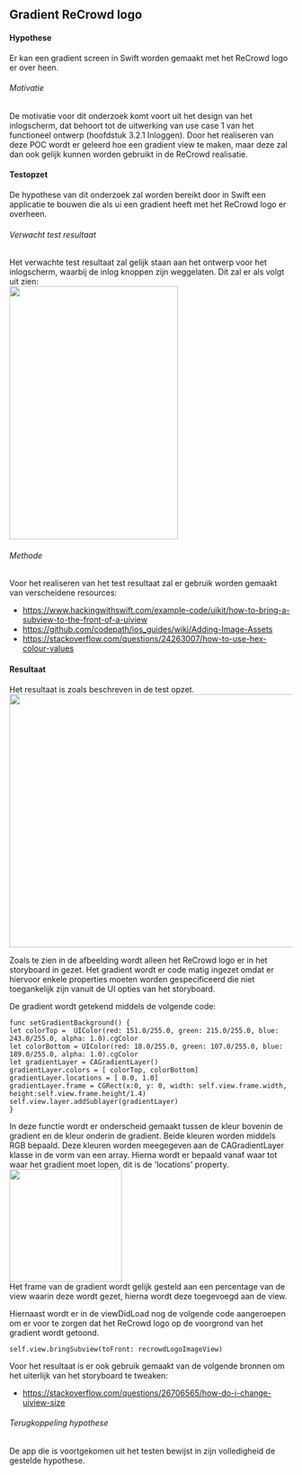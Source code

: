Gradient ReCrowd logo
----------------
#### Hypothese 
Er kan een gradient screen in Swift worden gemaakt met het ReCrowd logo er over heen. 

###### Motivatie
De motivatie voor dit onderzoek komt voort uit het design van het inlogscherm, dat behoort tot de uitwerking van use case 1 van het functioneel ontwerp (hoofdstuk 3.2.1 Inloggen). Door het realiseren van deze POC wordt er geleerd hoe een gradient view te maken, maar deze zal dan ook gelijk kunnen worden gebruikt in de ReCrowd realisatie.

#### Testopzet
De hypothese van dit onderzoek zal worden bereikt door in Swift een applicatie te bouwen die als ui een gradient heeft met het ReCrowd logo er overheen.

###### Verwacht test resultaat
Het verwachte test resultaat zal gelijk staan aan het ontwerp voor het inlogscherm, waarbij de inlog knoppen zijn weggelaten. Dit zal er als volgt uit zien:
<br><img src="https://i.imgur.com/Zd0KlA1.png" width="300" height="450"><br>

###### Methode
Voor het realiseren van het test resultaat zal er gebruik worden gemaakt van verscheidene resources:
* https://www.hackingwithswift.com/example-code/uikit/how-to-bring-a-subview-to-the-front-of-a-uiview
* https://github.com/codepath/ios_guides/wiki/Adding-Image-Assets
* https://stackoverflow.com/questions/24263007/how-to-use-hex-colour-values

#### Resultaat
Het resultaat is zoals beschreven in de test opzet.
<br><img src="https://i.imgur.com/jDNkG1F.png" width="600" height="450"><br>

Zoals te zien in de afbeelding wordt alleen het ReCrowd logo er in het storyboard in gezet. Het gradient wordt er code matig ingezet omdat er hiervoor enkele properties moeten worden gespecificeerd die niet toegankelijk zijn vanuit de UI opties van het storyboard.

De gradient wordt getekend middels de volgende code:

```
func setGradientBackground() {
let colorTop =  UIColor(red: 151.0/255.0, green: 215.0/255.0, blue: 243.0/255.0, alpha: 1.0).cgColor
let colorBottom = UIColor(red: 18.0/255.0, green: 107.0/255.0, blue: 189.0/255.0, alpha: 1.0).cgColor
let gradientLayer = CAGradientLayer()
gradientLayer.colors = [ colorTop, colorBottom]
gradientLayer.locations = [ 0.0, 1.0]
gradientLayer.frame = CGRect(x:0, y: 0, width: self.view.frame.width, height:self.view.frame.height/1.4)
self.view.layer.addSublayer(gradientLayer)
}
```
In deze functie wordt er onderscheid gemaakt tussen de kleur bovenin de gradient en de kleur onderin de gradient. Beide kleuren worden middels RGB bepaald. Deze kleuren worden meegegeven aan de CAGradientLayer klasse in de vorm van een array. Hierna wordt er bepaald vanaf waar tot waar het gradient moet lopen, dit is de 'locations' property.
<br><img src="https://images0.cnblogs.com/i/607542/201406/180835350983550.png" width="200" height="200"><br>
Het frame van de gradient wordt gelijk gesteld aan een percentage van de view waarin deze wordt gezet, hierna wordt deze toegevoegd aan de view.

Hiernaast wordt er in de viewDidLoad nog de volgende code aangeroepen om er voor te zorgen dat het ReCrowd logo op de voorgrond van het gradient wordt getoond.
```
self.view.bringSubview(toFront: recrowdLogoImageView)
```

Voor het resultaat is er ook gebruik gemaakt van de volgende bronnen om het uiterlijk van het storyboard te tweaken:
* https://stackoverflow.com/questions/26706565/how-do-i-change-uiview-size


###### Terugkoppeling hypothese
De app die is voortgekomen uit het testen bewijst in zijn volledigheid de gestelde hypothese.
